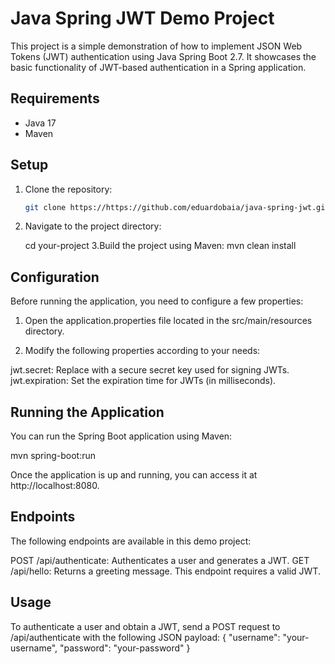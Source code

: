 # Java Spring JWT Demo Project

This project is a simple demonstration of how to implement JSON Web Tokens (JWT) authentication using Java Spring Boot 2.7. It showcases the basic functionality of JWT-based authentication in a Spring application.

## Requirements

- Java 17
- Maven

## Setup

1. Clone the repository:

   ```bash
   git clone https://https://github.com/eduardobaia/java-spring-jwt.git

2. Navigate to the project directory:

   cd your-project
3.Build the project using Maven:
mvn clean install

## Configuration
Before running the application, you need to configure a few properties:


1. Open the application.properties file located in the src/main/resources directory.

2. Modify the following properties according to your needs:

jwt.secret: Replace with a secure secret key used for signing JWTs.
jwt.expiration: Set the expiration time for JWTs (in milliseconds).

## Running the Application
You can run the Spring Boot application using Maven:

mvn spring-boot:run

Once the application is up and running, you can access it at http://localhost:8080.

## Endpoints
The following endpoints are available in this demo project:

POST /api/authenticate: Authenticates a user and generates a JWT.
GET /api/hello: Returns a greeting message. This endpoint requires a valid JWT.
## Usage
To authenticate a user and obtain a JWT, send a POST request to /api/authenticate with the following JSON payload:
{
  "username": "your-username",
  "password": "your-password"
}


